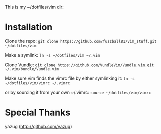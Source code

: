 This is my ~/dotfiles/vim dir:

Installation
============

Clone the repo:
`git clone https://github.com/fuzzball81/vim_stuff.git ~/dotfiles/vim`

Make a symlink:
`ln -s ~/dotfiles/vim ~/.vim`

Clone Vundle:
`git clone https://github.com/VundleVim/Vundle.vim.git ~/.vim/bundle/Vundle.vim`

Make sure vim finds the vimrc file by either symlinking it:
`ln -s ~/dotfiles/vim/vimrc ~/.vimrc`

or by sourcing it from  your own ~/.vimrc:
`source ~/dotfiles/vim/vimrc`

Special Thanks
==============

yazug (http://github.com/yazug)
